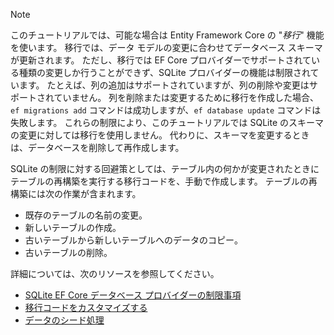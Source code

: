 
> [!NOTE]
> このチュートリアルでは、可能な場合は Entity Framework Core の "*移行*" 機能を使います。 移行では、データ モデルの変更に合わせてデータベース スキーマが更新されます。 ただし、移行では EF Core プロバイダーでサポートされている種類の変更しか行うことができず、SQLite プロバイダーの機能は制限されています。 たとえば、列の追加はサポートされていますが、列の削除や変更はサポートされていません。 列を削除または変更するために移行を作成した場合、`ef migrations add` コマンドは成功しますが、`ef database update` コマンドは失敗します。 これらの制限により、このチュートリアルでは SQLite のスキーマの変更に対しては移行を使用しません。 代わりに、スキーマを変更するときは、データベースを削除して再作成します。
>
>SQLite の制限に対する回避策としては、テーブル内の何かが変更されたときにテーブルの再構築を実行する移行コードを、手動で作成します。 テーブルの再構築には次の作業が含まれます。
>
>* 既存のテーブルの名前の変更。
>* 新しいテーブルの作成。
>* 古いテーブルから新しいテーブルへのデータのコピー。
>* 古いテーブルの削除。
>
>詳細については、次のリソースを参照してください。
>
> * [SQLite EF Core データベース プロバイダーの制限事項](/ef/core/providers/sqlite/limitations)
> * [移行コードをカスタマイズする](/ef/core/managing-schemas/migrations/#customize-migration-code)
> * [データのシード処理](/ef/core/modeling/data-seeding)